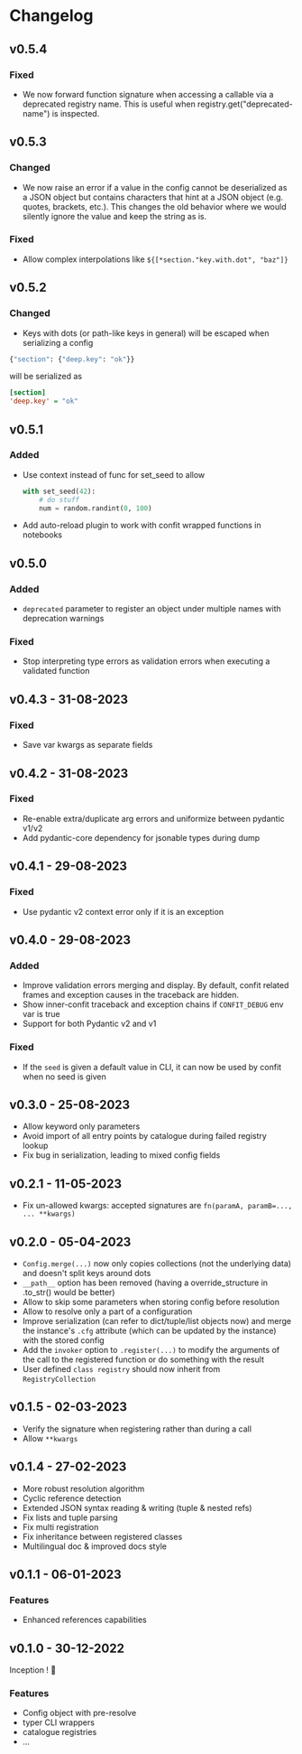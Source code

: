 # Changelog

## v0.5.4

### Fixed

- We now forward function signature when accessing a callable via a deprecated registry name.
  This is useful when registry.get("deprecated-name") is inspected.

## v0.5.3

### Changed

- We now raise an error if a value in the config cannot be deserialized as a JSON object but contains characters that hint at a JSON object (e.g. quotes, brackets, etc.). This changes the old behavior where we would silently ignore the value and keep the string as is.

### Fixed

- Allow complex interpolations like `${[*section."key.with.dot", "baz"]}`

## v0.5.2

### Changed

- Keys with dots (or path-like keys in general) will be escaped when serializing a config
```python
{"section": {"deep.key": "ok"}}
```
will be serialized as
```ini
[section]
'deep.key' = "ok"
```

## v0.5.1

### Added

- Use context instead of func for set_seed to allow
  ```python
  with set_seed(42):
      # do stuff
      num = random.randint(0, 100)
  ```
- Add auto-reload plugin to work with confit wrapped functions in notebooks

## v0.5.0

### Added

- `deprecated` parameter to register an object under multiple names with deprecation warnings

### Fixed

- Stop interpreting type errors as validation errors when executing a validated function

## v0.4.3 - 31-08-2023

### Fixed

- Save var kwargs as separate fields

## v0.4.2 - 31-08-2023

### Fixed

- Re-enable extra/duplicate arg errors and uniformize between pydantic v1/v2
- Add pydantic-core dependency for jsonable types during dump

## v0.4.1 - 29-08-2023

### Fixed

- Use pydantic v2 context error only if it is an exception

## v0.4.0 - 29-08-2023

### Added

- Improve validation errors merging and display. By default, confit related frames and exception causes
  in the traceback are hidden.
- Show inner-confit traceback and exception chains if `CONFIT_DEBUG` env var is true
- Support for both Pydantic v2 and v1

### Fixed

- If the `seed` is given a default value in CLI, it can now be used by confit when no seed is given

## v0.3.0 - 25-08-2023

- Allow keyword only parameters
- Avoid import of all entry points by catalogue during failed registry lookup
- Fix bug in serialization, leading to mixed config fields

## v0.2.1 - 11-05-2023

- Fix un-allowed kwargs: accepted signatures are `fn(paramA, paramB=..., ... **kwargs)`


## v0.2.0 - 05-04-2023

- `Config.merge(...)` now only copies collections (not the underlying data) and doesn't split keys around dots
- `__path__` option has been removed (having a override_structure in .to_str() would be better)
- Allow to skip some parameters when storing config before resolution
- Allow to resolve only a part of a configuration
- Improve serialization (can refer to dict/tuple/list objects now) and merge the instance's `.cfg` attribute (which can be updated by the instance) with the stored config
- Add the `invoker` option to `.register(...)` to modify the arguments of the call to the registered function or do something with the result
- User defined `class registry` should now inherit from `RegistryCollection`

## v0.1.5 - 02-03-2023

- Verify the signature when registering rather than during a call
- Allow `**kwargs`

## v0.1.4 - 27-02-2023

- More robust resolution algorithm
- Cyclic reference detection
- Extended JSON syntax reading & writing (tuple & nested refs)
- Fix lists and tuple parsing
- Fix multi registration
- Fix inheritance between registered classes
- Multilingual doc & improved docs style

## v0.1.1 - 06-01-2023

### Features

- Enhanced references capabilities

## v0.1.0 - 30-12-2022

Inception ! :tada:

### Features

- Config object with pre-resolve
- typer CLI wrappers
- catalogue registries
- ...
